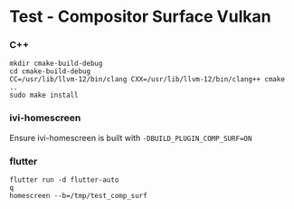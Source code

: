# Test - Compositor Surface Vulkan

### C++
```
mkdir cmake-build-debug 
cd cmake-build-debug
CC=/usr/lib/llvm-12/bin/clang CXX=/usr/lib/llvm-12/bin/clang++ cmake ..
sudo make install
```

### ivi-homescreen

Ensure ivi-homescreen is built with `-DBUILD_PLUGIN_COMP_SURF=ON`

### flutter

```
flutter run -d flutter-auto
q
homescreen --b=/tmp/test_comp_surf
```
